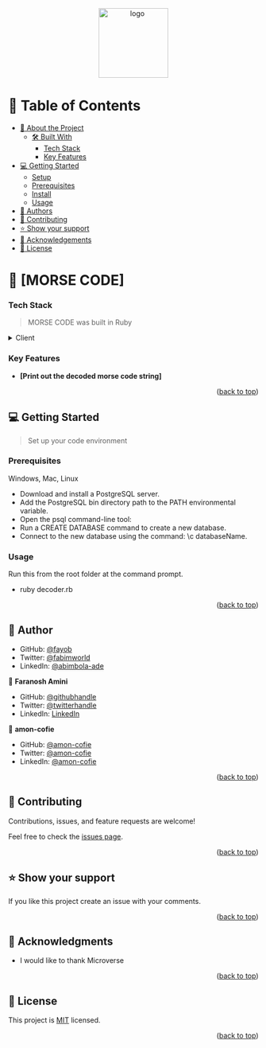 <div align="center">

  <img src="murple_logo.png" alt="logo" width="140"  height="auto" />
  <br/>

</div>

<!-- TABLE OF CONTENTS -->

# 📗 Table of Contents

- [📖 About the Project](#about-project)
  - [🛠 Built With](#built-with)
    - [Tech Stack](#tech-stack)
    - [Key Features](#key-features)
- [💻 Getting Started](#getting-started)
  - [Setup](#setup)
  - [Prerequisites](#prerequisites)
  - [Install](#install)
  - [Usage](#usage)
- [👥 Authors](#authors)
- [🤝 Contributing](#contributing)
- [⭐️ Show your support](#support)
- [🙏 Acknowledgements](#acknowledgements)
- [📝 License](#license)

<!-- PROJECT DESCRIPTION -->

# 📖 [MORSE CODE] <a name="about-project"></a>

### Tech Stack <a name="tech-stack"></a>

> MORSE CODE was built in Ruby

<details>
  <summary>Client</summary>
  <ul>
    <li><a href="https://www.ruby-lang.org/">Ruby</a></li>
  </ul>
</details>

<!-- Features -->

### Key Features <a name="key-features"></a>

- **[Print out the decoded morse code string]**

<p align="right">(<a href="#readme-top">back to top</a>)</p>

<!-- ## 🚀 Loom video <a name="live-demo"></a> -->

<!-- > A video Explaining The app -->
<!-- - [Loom Video](https://www.loom.com/share/517e0ebbba9a4b52b5f395ad9260d862) -->

<!-- GETTING STARTED -->

## 💻 Getting Started <a name="getting-started"></a>

> Set up your code environment

### Prerequisites

<!-- Setup GitHub. -->
<!-- Install [node](https://nodejs.org/en/) -->

Windows, Mac, Linux

<!-- ### Setup -->
<!-- #### Set Up a PostgreSQL Database on Windows -->

- Download and install a PostgreSQL server.
- Add the PostgreSQL bin directory path to the PATH environmental variable.
- Open the psql command-line tool:
- Run a CREATE DATABASE command to create a new database.
- Connect to the new database using the command: \c databaseName.

### Usage

Run this from the root folder at the command prompt.

- ruby decoder.rb

<p align="right">(<a href="#readme-top">back to top</a>)</p>

<!-- AUTHORS -->

## 👥 Author <a name="authors"></a>

- GitHub: [@fayob](https://github.com/fayob)
- Twitter: [@fabimworld](https://twitter.com/Fabimworld2536)
- LinkedIn: [@abimbola-ade](http://linkedin.com/in/abimbola-ade/)

👤 **Faranosh Amini**

- GitHub: [@githubhandle](https://github.com/FaranoshAmini)
- Twitter: [@twitterhandle](https://twitter.com/Faranosh_Amini)
- LinkedIn: [LinkedIn](https://www.linkedin.com/in/faranosh-amini-9b925b23a/)

👤 **amon-cofie**

- GitHub: [@amon-cofie](https://github.com/amon-cofie)
- Twitter: [@amon-cofie](https://twitter.com/amon_cofie)
- LinkedIn: [@amon-cofie](https://www.linkedin.com/in/david-amon-cofie-2389ab241/)

<p align="right">(<a href="#readme-top">back to top</a>)</p>

<!-- CONTRIBUTING -->

## 🤝 Contributing <a name="contributing"></a>

Contributions, issues, and feature requests are welcome!

Feel free to check the [issues page](../../issues/).

<p align="right">(<a href="#readme-top">back to top</a>)</p>

<!-- SUPPORT -->

## ⭐️ Show your support <a name="support"></a>

If you like this project create an issue with your comments.

<p align="right">(<a href="#readme-top">back to top</a>)</p>

<!-- ACKNOWLEDGEMENTS -->

## 🙏 Acknowledgments <a name="acknowledgements"></a>

- I would like to thank Microverse

<p align="right">(<a href="#readme-top">back to top</a>)</p>

<!-- LICENSE -->

## 📝 License <a name="license"></a>

This project is [MIT](./LICENSE) licensed.

<p align="right">(<a href="#readme-top">back to top</a>)</p>
